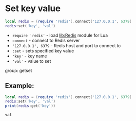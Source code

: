 # Set key value

```lua
local redis = (require 'redis').connect('127.0.0.1', 6379)
redis:set('key', 'val')
```

- `require 'redis'` - load [lib:Redis](https://onelinerhub.com/lua-redis/how-to-install-lua-redis-module) module for Lua
- `connect` - connect to Redis server
- `'127.0.0.1', 6379` - Redis host and port to connect to
- `:set` - sets specified key value
- `'key'` - key name
- `'val'` - value to set

group: getset

## Example: 
```lua
local redis = (require 'redis').connect('127.0.0.1', 6379)
redis:set('key', 'val')
print(redis:get('key'))
```
```
val

```


